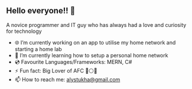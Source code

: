 ## Hello everyone!! 👋

<!--
**AlexanderLystukha/AlexanderLystukha** is a ✨ _special_ ✨ repository because its `README.md` (this file) appears on your GitHub profile.

Here are some ideas to get you started:

- 👯 I’m looking to collaborate on ...
- 🤔 I’m looking for help with ...
- 💬 Ask me about ...

-->
A novice programmer and IT guy who has always had a love and curiosity for technology

- 🌐 I’m currently working on an app to utilise my home network and starting a home lab
- 🧠 I’m currently learning how to setup a personal home network
- 💿 Favourite Languages/Frameworks: MERN, C#
- ⚡ Fun fact: Big Lover of AFC 🔴⚪🔥
- 📫 How to reach me: alystukha@gmail.com


